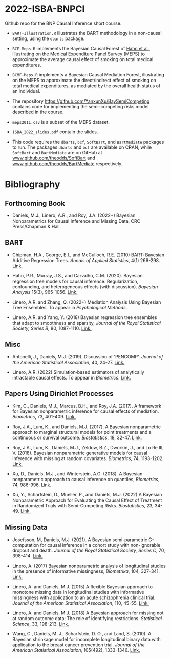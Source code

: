 # 2022-ISBA-BNPCI
Github repo for the BNP Causal Inference short course.

- `BART-Illustration.R` illustrates the BART methodology in a non-causal setting, using the `dbarts` package.

- `BCF-Meps.R` implements the Bayesian Causal Forest of [Hahn et al.](https://projecteuclid.org/journals/bayesian-analysis/volume-15/issue-3/Bayesian-Regression-Tree-Models-for-Causal-Inference--Regularization-Confounding/10.1214/19-BA1195.pdf), illustrating on the Medical Expenditure Panel Survey (MEPS) to approximate the average causal effect of smoking on total medical expenditures.

- `BCMF-Meps.R` implements a Bayesian Causal Mediation Forest, illustrating on the MEPS to approximate the direct/indirect effect of smoking on total medical expenditures, as mediated by the overall health status of an individual.

- The repository https://github.com/YanxunXu/BaySemiCompeting contains code for implementing the semi-competing risks model described in the course.

- `meps2011.csv` is a subset of the MEPS dataset.

- `ISBA_2022_slides.pdf` contain the slides.

- This code requires the `dbarts`, `bcf`, `SoftBart`, and `BartMediate` packages to run. The packages `dbarts` and `bcf` are available on CRAN, while `SoftBart` and `BartMediate` are on GitHub at www.github.com/theodds/SoftBart and www.github.com/theodds/BartMediate respectively.

# Bibliography

## Forthcoming Book

- Daniels, M.J., Linero, A.R., and Roy, J.A. (2022+) Bayesian Nonparametrics for Causal Inference and Missing Data, CRC Press/Chapman & Hall.

## BART

- Chipman, H.A., George, E.I., and McCulloch, R.E. (2010) BART: Bayesian
  Additive Regression Trees. _Annals of Applied Statistics_, 4(1) 266-298. [Link.](https://projecteuclid.org/journals/annals-of-applied-statistics/volume-4/issue-1/BART-Bayesian-additive-regression-trees/10.1214/09-AOAS285.full)

- Hahn, P.R., Murray, J.S., and Carvalho, C.M. (2020). Bayesian regression tree models for causal inference: Regularization, confounding, and heterogeneous effects (with discussion). _Bayesian Analysis_ 15(3), 965-1056. [Link.](https://projecteuclid.org/journals/bayesian-analysis/volume-15/issue-3/Bayesian-Regression-Tree-Models-for-Causal-Inference--Regularization-Confounding/10.1214/19-BA1195.pdf)

- Linero, A.R. and Zhang, Q. (2022+) Mediation Analysis Using Bayesian Tree Ensembles. To appear in _Psychological Methods_.

- Linero, A.R. and Yang, Y. (2018) Bayesian regression tree ensembles that adapt
  to smoothness and sparsity, _Journal of the Royal Statistical Society,
  Series B_, 80, 1087-1110. [Link.](https://rss.onlinelibrary.wiley.com/doi/abs/10.1111/rssb.12293)

## Misc

- Antonelli, J., Daniels, M.J. (2019). Discussion of 'PENCOMP'.  _Journal of the American Statistical Association_, 40, 24-27. [Link.](https://www.ncbi.nlm.nih.gov/pmc/articles/PMC8297741/)

- Linero, A.R. (2022) Simulation‐based estimators of analytically intractable
  causal effects. To appear in _Biometrics_. [Link.](https://onlinelibrary.wiley.com/doi/abs/10.1111/biom.13499)

## Papers Using Dirichlet Processes

- Kim, C., Daniels, M.J., Marcus, B.H., and Roy, J.A. (2017). A
  framework for Bayesian nonparametric inference for causal effects of
  mediation. _Biometrics_, 73, 401-409. [Link.](https://www.ncbi.nlm.nih.gov/pmc/articles/PMC5288310/)

- Roy, J.A., Lum, K., and Daniels, M.J. (2017). A Bayesian
  nonparametric approach to marginal structural models for point treatments and
  a continuous or survival outcome. _Biostatistics_, 18, 32-47.  [Link.](https://www.ncbi.nlm.nih.gov/pmc/articles/PMC5255048/)

- Roy, J.A., Lum, K., Daniels, M.J., Zeldow, B.Z., Dworkin, J., and Lo Re
  III, V. (2018). Bayesian nonparametric generative models for causal
  inference with missing at random covariates. _Biometrics_, 74,
  1193-1202. [Link.](https://www.ncbi.nlm.nih.gov/pmc/articles/PMC7568223/)

- Xu, D., Daniels, M.J., and Winterstein, A.G. (2018). A Bayesian nonparametric approach to causal inference on quantiles, _Biometrics_, 74, 986-996. [Link.](https://www.ncbi.nlm.nih.gov/pmc/articles/PMC7551426/)

- Xu, Y., Scharfstein, D., Mueller, P., and Daniels, M.J. (2022) A Bayesian
  Nonparametric Approach for Evaluating the Causal Effect of Treatment in
  Randomized Trials with Semi-Competing Risks. _Biostatistics_, 23, 34-49. [Link.](https://academic.oup.com/biostatistics/article/23/1/34/5816038?login=false)

## Missing Data

- Josefsson, M, Daniels, M.J. (2021). A Bayesian semi-parametric G-computation
  for causal inference in a cohort study with non-ignorable dropout and death.
  _Journal of the Royal Statistical Society, Series C_, 70, 398-414. [Link.](https://www.ncbi.nlm.nih.gov/pmc/articles/PMC7939177/)

- Linero, A. (2017) Bayesian nonparametric analysis of longitudinal studies in
  the presence of informative missingness, _Biometrika_, 104, 327-341. [Link.](https://academic.oup.com/biomet/article-abstract/104/2/327/3737785?redirectedFrom=fulltext&casa_token=uH-ngk_9SRYAAAAA:TgbSYPuWLtQdUyP5h6Hi0DpyN5Zs_fQIZih4fYl8JjOK9cHRI8wzkLTFYmfG8Iz-pUKJyVD7cBPtdw)

- Linero, A. and Daniels, M.J. (2015) A flexible Bayesian approach to monotone
  missing data in longitudinal studies with informative missingness with
  application to an acute schizophrenia clinical trial. _Journal of the
  American Statistical Association_, 110, 45-55. [Link.](https://www.ncbi.nlm.nih.gov/pmc/articles/PMC4517693/)

- Linero, A. and Daniels, M.J. (2018) A Bayesian approach for missing not at
  random outcome data: The role of identifying restrictions. _Statistical
  Science_, 33, 198-213. [Link.](https://www.ncbi.nlm.nih.gov/pmc/articles/PMC6936760/)

- Wang, C., Daniels, M. J., Scharfstein, D. O., and Land, S. (2010). A Bayesian
  shrinkage model for incomplete longitudinal binary data with application to
  the breast cancer prevention trial. _Journal of the American Statistical
  Association_, 105(492), 1333-1346. [Link.](https://www.ncbi.nlm.nih.gov/pmc/articles/PMC7551426/)



